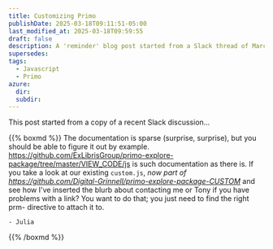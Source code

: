 ```yaml
---
title: Customizing Primo
publishDate: 2025-03-18T09:11:51-05:00
last_modified_at: 2025-03-18T09:59:55
draft: false
description: A 'reminder' blog post started from a Slack thread of March 18, 2025. 
supersedes: 
tags:
  - Javascript
  - Primo
azure:
  dir: 
  subdir: 
---  
```


This post started from a copy of a recent Slack discussion... 

{{% boxmd %}}
The documentation is sparse (surprise, surprise), but you should be able to figure it out by example. https://github.com/ExLibrisGroup/primo-explore-package/tree/master/VIEW_CODE/js is such documentation as there is. If you take a look at our existing `custom.js`, _now part of https://github.com/Digital-Grinnell/primo-explore-package-CUSTOM_ and see how I've inserted the blurb about contacting me or Tony if you have problems with a link? You want to do that; you just need to find the right prm- directive to attach it to.

    - Julia
{{% /boxmd %}}


